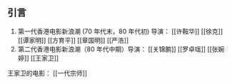 
## 引言
1. 第一代香港电影新浪潮 (70 年代末，80 年代初) 导演：
	[[许鞍华]]
	[[徐克]]
	[[谭家明]]
	[[方育平]]
	[[章国明]]
	[[严浩]]
2. 第二代香港电影新浪潮（80 年代中期）导演：
	[[关锦鹏]]
	[[罗卓瑶]]
	[[张婉婷]]
	[[王家卫]]


王家卫的电影：
[[一代宗师]]